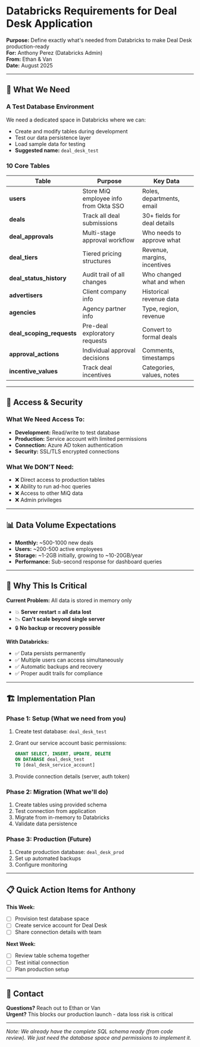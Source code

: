 # Databricks Requirements for Deal Desk Application

**Purpose:** Define exactly what's needed from Databricks to make Deal Desk production-ready  
**For:** Anthony Perez (Databricks Admin)  
**From:** Ethan & Van  
**Date:** August 2025

---

## 🎯 What We Need

### **A Test Database Environment**

We need a dedicated space in Databricks where we can:

- Create and modify tables during development
- Test our data persistence layer
- Load sample data for testing
- **Suggested name:** `deal_desk_test`

### **10 Core Tables**

| Table | Purpose | Key Data |
|-------|---------|----------|
| **users** | Store MiQ employee info from Okta SSO | Roles, departments, email |
| **deals** | Track all deal submissions | 30+ fields for deal details |
| **deal_approvals** | Multi-stage approval workflow | Who needs to approve what |
| **deal_tiers** | Tiered pricing structures | Revenue, margins, incentives |
| **deal_status_history** | Audit trail of all changes | Who changed what and when |
| **advertisers** | Client company info | Historical revenue data |
| **agencies** | Agency partner info | Type, region, revenue |
| **deal_scoping_requests** | Pre-deal exploratory requests | Convert to formal deals |
| **approval_actions** | Individual approval decisions | Comments, timestamps |
| **incentive_values** | Track deal incentives | Categories, values, notes |

---

## 🔐 Access & Security

### **What We Need Access To:**

- **Development:** Read/write to test database
- **Production:** Service account with limited permissions
- **Connection:** Azure AD token authentication
- **Security:** SSL/TLS encrypted connections

### **What We DON'T Need:**

- ❌ Direct access to production tables
- ❌ Ability to run ad-hoc queries
- ❌ Access to other MiQ data
- ❌ Admin privileges

---

## 📊 Data Volume Expectations

- **Monthly:** ~500-1000 new deals
- **Users:** ~200-500 active employees
- **Storage:** ~1-2GB initially, growing to ~10-20GB/year
- **Performance:** Sub-second response for dashboard queries

---

## 🚨 Why This Is Critical

**Current Problem:** All data is stored in memory only

- 💥 **Server restart = all data lost**
- 📉 **Can't scale beyond single server**
- 🔒 **No backup or recovery possible**

**With Databricks:**

- ✅ Data persists permanently
- ✅ Multiple users can access simultaneously
- ✅ Automatic backups and recovery
- ✅ Proper audit trails for compliance

---

## 🏗️ Implementation Plan

### **Phase 1: Setup (What we need from you)**

1. Create test database: `deal_desk_test`
2. Grant our service account basic permissions:

   ```sql
   GRANT SELECT, INSERT, UPDATE, DELETE 
   ON DATABASE deal_desk_test 
   TO [deal_desk_service_account]
   ```

3. Provide connection details (server, auth token)

### **Phase 2: Migration (What we'll do)**

1. Create tables using provided schema
2. Test connection from application
3. Migrate from in-memory to Databricks
4. Validate data persistence

### **Phase 3: Production (Future)**

1. Create production database: `deal_desk_prod`
2. Set up automated backups
3. Configure monitoring

---

## 📋 Quick Action Items for Anthony

**This Week:**

- [ ] Provision test database space
- [ ] Create service account for Deal Desk
- [ ] Share connection details with team

**Next Week:**

- [ ] Review table schema together
- [ ] Test initial connection
- [ ] Plan production setup

---

## 💬 Contact

**Questions?** Reach out to Ethan or Van  
**Urgent?** This blocks our production launch - data loss risk is critical

---

*Note: We already have the complete SQL schema ready (from code review). We just need the database space and permissions to implement it.*
